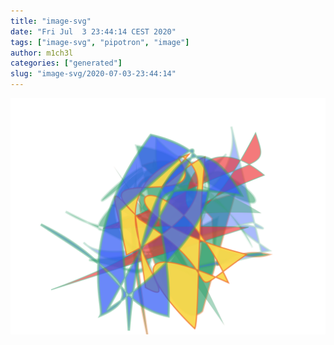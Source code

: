 ```yaml
---
title: "image-svg"
date: "Fri Jul  3 23:44:14 CEST 2020"
tags: ["image-svg", "pipotron", "image"]
author: m1ch3l
categories: ["generated"]
slug: "image-svg/2020-07-03-23:44:14"
---
```


![](image.svg)
